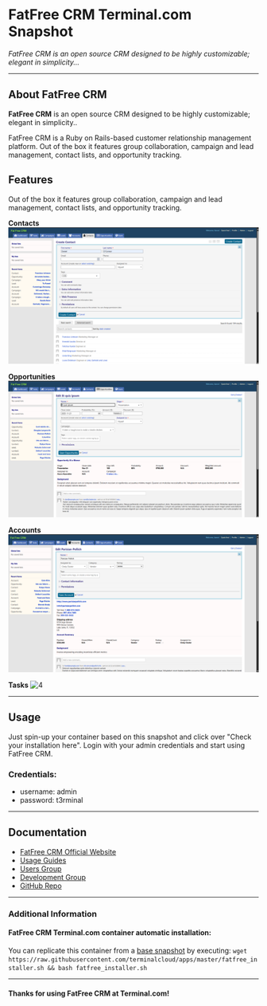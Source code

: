# **FatFree CRM** Terminal.com Snapshot
*FatFree CRM is an open source CRM designed to be highly customizable; elegant in simplicity...*

---

## About FatFree CRM
**FatFree CRM** is an open source CRM designed to be highly customizable; elegant in simplicity..

FatFree CRM is a Ruby on Rails-based customer relationship management platform. Out of the box it features group collaboration, campaign and lead management, contact lists, and opportunity tracking.

## Features
Out of the box it features group collaboration, campaign and lead management, contact lists, and opportunity tracking.

**Contacts**
![1](https://raw.githubusercontent.com/fatfreecrm/fatfreecrm.github.com/master/images/contact_create.png)


**Opportunities**
![2](https://raw.githubusercontent.com/fatfreecrm/fatfreecrm.github.com/master/images/contact_opportunity.png)

**Accounts**
![3](https://raw.githubusercontent.com/fatfreecrm/fatfreecrm.github.com/master/images/account_edit.png)

**Tasks**
![4](https://raw.githubusercontent.com/fatfreecrm/fatfreecrm.github.com/master/images/task_create.png)

---

## Usage

Just spin-up your container based on this snapshot and click over "Check your installation here".
Login with your admin credentials and start using FatFree CRM.


### Credentials:

- username: admin
- password: t3rminal


---

## Documentation
- [FatFree CRM Official Website](http://www.fatfreecrm.com/)
- [Usage Guides](http://guides.fatfreecrm.com/)
- [Users Group](https://groups.google.com/forum/#!forum/fat-free-crm-users)
- [Development Group](https://groups.google.com/forum/#!forum/fat-free-crm-dev)
- [GitHub Repo](https://github.com/fatfreecrm/fat_free_crm)

---

### Additional Information

#### FatFree CRM Terminal.com container automatic installation:
You can replicate this container from a [base snapshot](https://www.terminal.com/tiny/FzpHiTXG1K) by executing:
`wget https://raw.githubusercontent.com/terminalcloud/apps/master/fatfree_installer.sh && bash fatfree_installer.sh`

---

#### Thanks for using FatFree CRM at Terminal.com!
